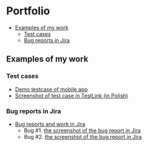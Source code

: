 # Portfolio

- [Examples of my work](#examples-of-my-work)
    * [Test cases](#test-cases)
    * [Bug reports in Jira](#bug-reports-in-jira)



## Examples of my work

### Test cases
- [Demo testcase of mobile app](https://docs.google.com/spreadsheets/d/1Lt3Pu5WwYw0EVDGIfjpUg42AZhVfcagA3egjoZdfoGo/edit?usp=sharing) 
- [Screenshot of test case in TestLink (in Polish)](https://drive.google.com/file/d/1sma80W7elr-noMjoT8D55wB--HuibV9e/view?usp=sharing)

### Bug reports in Jira
* [Bug reports and work in Jira](#bug-reports-and-work-in-jira)
    - Bug #1.  [the screenshot of the bug report in Jira](https://drive.google.com/file/d/1VZRvN10YPg2abwmycoaoJ6l8h9UxaVDb/view?usp=sharing)
    - Bug #2. [the screenshot of the bug report in Jira](https://drive.google.com/file/d/1TfVL6j4x9R4qywwpG4KEcBZkb2AkhKlR/view?usp=sharing)

    
